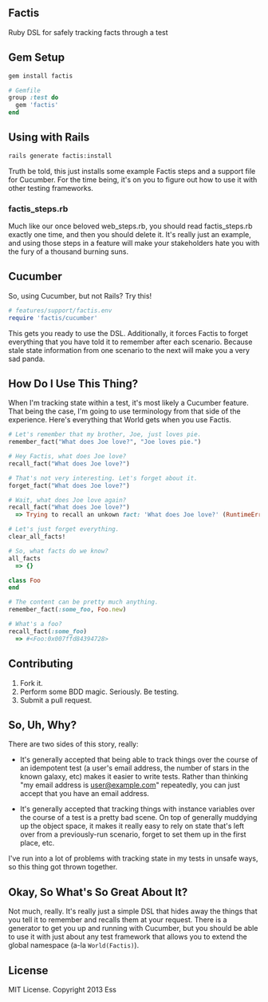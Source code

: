 ## Factis ##

Ruby DSL for safely tracking facts through a test

## Gem Setup ##

```ruby
gem install factis

# Gemfile
group :test do
  gem 'factis'
end
```
## Using with Rails ##

```bash
rails generate factis:install
```

Truth be told, this just installs some example Factis steps and a support file
for Cucumber. For the time being, it's on you to figure out how to use it with
other testing frameworks.

### factis_steps.rb ###

Much like our once beloved web_steps.rb, you should read factis_steps.rb exactly
one time, and then you should delete it. It's really just an example, and using
those steps in a feature will make your stakeholders hate you with the fury of
a thousand burning suns.

## Cucumber ##

So, using Cucumber, but not Rails? Try this!

```ruby
# features/support/factis.env
require 'factis/cucumber'
```

This gets you ready to use the DSL. Additionally, it forces Factis to forget
everything that you have told it to remember after each scenario. Because stale
state information from one scenario to the next will make you a very sad panda.

## How Do I Use This Thing? ##

When I'm tracking state within a test, it's most likely a Cucumber feature.
That being the case, I'm going to use terminology from that side of the
experience. Here's everything that World gets when you use Factis.

```ruby
# Let's remember that my brother, Joe, just loves pie.
remember_fact("What does Joe love?", "Joe loves pie.")

# Hey Factis, what does Joe love?
recall_fact("What does Joe love?")

# That's not very interesting. Let's forget about it.
forget_fact("What does Joe love?")

# Wait, what does Joe love again?
recall_fact("What does Joe love?")
  => Trying to recall an unkown fact: 'What does Joe love?' (RuntimeError)

# Let's just forget everything.
clear_all_facts!

# So, what facts do we know?
all_facts
  => {}

class Foo
end

# The content can be pretty much anything.
remember_fact(:some_foo, Foo.new)

# What's a foo?
recall_fact(:some_foo)
  => #<Foo:0x007ffd84394728>
```

## Contributing ##

1. Fork it.
2. Perform some BDD magic. Seriously. Be testing.
3. Submit a pull request.

## So, Uh, Why? ##

There are two sides of this story, really:

* It's generally accepted that being able to track things over the course of an
  idempotent test (a user's email address, the number of stars in the known
  galaxy, etc) makes it easier to write tests. Rather than thinking "my email
  address is user@example.com" repeatedly, you can just accept that you have
  an email address.

* It's generally accepted that tracking things with instance variables over the
  course of a test is a pretty bad scene. On top of generally muddying up the
  object space, it makes it really easy to rely on state that's left over from
  a previously-run scenario, forget to set them up in the first place, etc.

I've run into a lot of problems with tracking state in my tests in unsafe ways,
so this thing got thrown together.

## Okay, So What's So Great About It? ##

Not much, really. It's really just a simple DSL that hides away the things that
you tell it to remember and recalls them at your request. There is a generator
to get you up and running with Cucumber, but you should be able to use it with
just about any test framework that allows you to extend the global namespace
(a-la `World(Factis)`).

## License ##

MIT License. Copyright 2013 Ess
